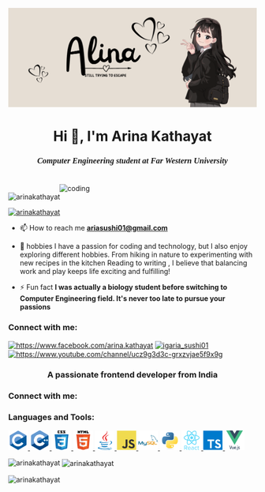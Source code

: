 ![logo](https://github.com/Arinakathayat/arinakathayat/blob/main/Minimalist%20Girl%20Gamer%20Streaming%20Twitch%20Banner%20(2).png)
<h1 align="center">Hi 👋, I'm Arina Kathayat</h1>
<h3 align="center" style="font-family: 'Dancing Script', cursive; font-style: italic;">
    Computer Engineering student at Far Western University
</h3>
<img align="right" alt="coding" width="400" src="https://i.kym-cdn.com/photos/images/original/002/364/475/5a4.gif" style="margin-top: 20px;">

<p align="left"> <img src="https://komarev.com/ghpvc/?username=arinakathayat&label=Profile%20views&color=0e75b6&style=flat" alt="arinakathayat" /> </p>

<p align="left"> <a href="https://github.com/ryo-ma/github-profile-trophy"><img src="https://github-profile-trophy.vercel.app/?username=arinakathayat" alt="arinakathayat" /></a> </p>

- 📫 How to reach me **ariasushi01@gmail.com**

- 🌸 hobbies I have a passion for coding and technology, but I also enjoy exploring different hobbies. From hiking in nature to experimenting with new recipes in the kitchen Reading to writing , I believe that balancing work and play keeps life exciting and fulfilling!

- ⚡ Fun fact **I was actually a biology student before switching to Computer Engineering field. It's never too late to pursue your passions**

<h3 align="left">Connect with me:</h3>
<p align="left">
<a href="https://fb.com/https://www.facebook.com/arina.kathayat" target="blank"><img align="center" src="https://raw.githubusercontent.com/rahuldkjain/github-profile-readme-generator/master/src/images/icons/Social/facebook.svg" alt="https://www.facebook.com/arina.kathayat" height="30" width="40" /></a>
<a href="https://instagram.com/igaria_sushi01" target="blank"><img align="center" src="https://raw.githubusercontent.com/rahuldkjain/github-profile-readme-generator/master/src/images/icons/Social/instagram.svg" alt="igaria_sushi01" height="30" width="40" /></a>
<a href="https://youtube.com/@alinakathayat856?si=n5WMqORLn5U-dk-A" target="blank"><img align="center" src="https://raw.githubusercontent.com/rahuldkjain/github-profile-readme-generator/master/src/images/icons/Social/youtube.svg" alt="https://www.youtube.com/channel/ucz9g3d3c-grxzvjae5f9x9g" height="30" width="40" /></a>
</p>
   
<h3 align="center">A passionate frontend developer from India</h3>

<h3 align="left">Connect with me:</h3>
<p align="left">
</p>

<h3 align="left">Languages and Tools:</h3>
<p align="left"> <a href="https://www.cprogramming.com/" target="_blank" rel="noreferrer"> <img src="https://raw.githubusercontent.com/devicons/devicon/master/icons/c/c-original.svg" alt="c" width="40" height="40"/> </a> <a href="https://www.w3schools.com/cpp/" target="_blank" rel="noreferrer"> <img src="https://raw.githubusercontent.com/devicons/devicon/master/icons/cplusplus/cplusplus-original.svg" alt="cplusplus" width="40" height="40"/> </a> <a href="https://www.w3schools.com/css/" target="_blank" rel="noreferrer"> <img src="https://raw.githubusercontent.com/devicons/devicon/master/icons/css3/css3-original-wordmark.svg" alt="css3" width="40" height="40"/> </a> <a href="https://www.w3.org/html/" target="_blank" rel="noreferrer"> <img src="https://raw.githubusercontent.com/devicons/devicon/master/icons/html5/html5-original-wordmark.svg" alt="html5" width="40" height="40"/> </a> <a href="https://www.java.com" target="_blank" rel="noreferrer"> <img src="https://raw.githubusercontent.com/devicons/devicon/master/icons/java/java-original.svg" alt="java" width="40" height="40"/> </a> <a href="https://developer.mozilla.org/en-US/docs/Web/JavaScript" target="_blank" rel="noreferrer"> <img src="https://raw.githubusercontent.com/devicons/devicon/master/icons/javascript/javascript-original.svg" alt="javascript" width="40" height="40"/> </a> <a href="https://www.mysql.com/" target="_blank" rel="noreferrer"> <img src="https://raw.githubusercontent.com/devicons/devicon/master/icons/mysql/mysql-original-wordmark.svg" alt="mysql" width="40" height="40"/> </a> <a href="https://www.python.org" target="_blank" rel="noreferrer"> <img src="https://raw.githubusercontent.com/devicons/devicon/master/icons/python/python-original.svg" alt="python" width="40" height="40"/> </a> <a href="https://reactjs.org/" target="_blank" rel="noreferrer"> <img src="https://raw.githubusercontent.com/devicons/devicon/master/icons/react/react-original-wordmark.svg" alt="react" width="40" height="40"/> </a> <a href="https://www.typescriptlang.org/" target="_blank" rel="noreferrer"> <img src="https://raw.githubusercontent.com/devicons/devicon/master/icons/typescript/typescript-original.svg" alt="typescript" width="40" height="40"/> </a> <a href="https://vuejs.org/" target="_blank" rel="noreferrer"> <img src="https://raw.githubusercontent.com/devicons/devicon/master/icons/vuejs/vuejs-original-wordmark.svg" alt="vuejs" width="40" height="40"/> </a> </p>


<p><img align="left" src="https://github-readme-stats.vercel.app/api/top-langs?username=arinakathayat&show_icons=true&locale=en&layout=compact" alt="arinakathayat" /></p>

<p>&nbsp;<img align="center" src="https://github-readme-stats.vercel.app/api?username=arinakathayat&show_icons=true&locale=en" alt="arinakathayat" /></p>

<p><img align="center" src="https://github-readme-streak-stats.herokuapp.com/?user=arinakathayat&" alt="arinakathayat" /></p>
